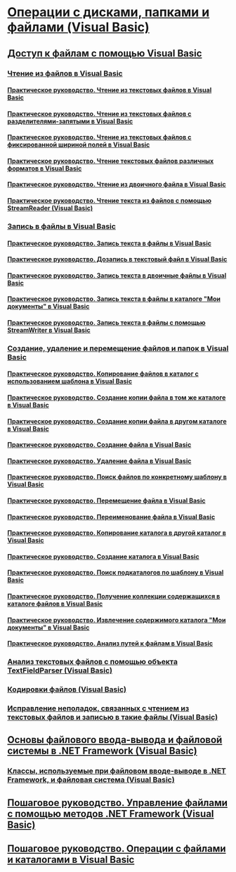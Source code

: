 # [Операции с дисками, папками и файлами (Visual Basic)](index.md)
## [Доступ к файлам с помощью Visual Basic](file-access.md)
### [Чтение из файлов в Visual Basic](reading-from-files.md)
#### [Практическое руководство. Чтение из текстовых файлов в Visual Basic](how-to-read-from-text-files.md)
#### [Практическое руководство. Чтение из текстовых файлов с разделителями-запятыми в Visual Basic](how-to-read-from-comma-delimited-text-files.md)
#### [Практическое руководство. Чтение из текстовых файлов с фиксированной шириной полей в Visual Basic](how-to-read-from-fixed-width-text-files.md)
#### [Практическое руководство. Чтение текстовых файлов различных форматов в Visual Basic](how-to-read-from-text-files-with-multiple-formats.md)
#### [Практическое руководство. Чтение из двоичного файла в Visual Basic](how-to-read-from-binary-files.md)
#### [Практическое руководство. Чтение текста из файлов с помощью StreamReader (Visual Basic)](how-to-read-text-from-files-with-a-streamreader.md)
### [Запись в файлы в Visual Basic](writing-to-files.md)
#### [Практическое руководство. Запись текста в файлы в Visual Basic](how-to-write-text-to-files.md)
#### [Практическое руководство. Дозапись в текстовый файл в Visual Basic](how-to-append-to-text-files.md)
#### [Практическое руководство. Запись текста в двоичные файлы в Visual Basic](how-to-write-to-binary-files.md)
#### [Практическое руководство. Запись текста в файлы в каталоге "Мои документы" в Visual Basic](how-to-write-text-to-files-in-the-my-documents-directory.md)
#### [Практическое руководство. Запись текста в файлы с помощью StreamWriter в Visual Basic](how-to-write-text-to-files-with-a-streamwriter.md)
### [Создание, удаление и перемещение файлов и папок в Visual Basic](creating-deleting-and-moving-files-and-directories.md)
#### [Практическое руководство. Копирование файлов в каталог с использованием шаблона в Visual Basic](how-to-copy-files-with-a-specific-pattern-to-a-directory.md)
#### [Практическое руководство. Создание копии файла в том же каталоге в Visual Basic](how-to-create-a-copy-of-a-file-in-the-same-directory.md)
#### [Практическое руководство. Создание копии файла в другом каталоге в Visual Basic](how-to-create-a-copy-of-a-file-in-a-different-directory.md)
#### [Практическое руководство. Создание файла в Visual Basic](how-to-create-a-file.md)
#### [Практическое руководство. Удаление файла в Visual Basic](how-to-delete-a-file.md)
#### [Практическое руководство. Поиск файлов по конкретному шаблону в Visual Basic](how-to-find-files-with-a-specific-pattern.md)
#### [Практическое руководство. Перемещение файла в Visual Basic](how-to-move-a-file.md)
#### [Практическое руководство. Переименование файла в Visual Basic](how-to-rename-a-file.md)
#### [Практическое руководство. Копирование каталога в другой каталог в Visual Basic](how-to-copy-a-directory-to-another-directory.md)
#### [Практическое руководство. Создание каталога в Visual Basic](how-to-create-a-directory.md)
#### [Практическое руководство. Поиск подкаталогов по шаблону в Visual Basic](how-to-find-subdirectories-with-a-specific-pattern.md)
#### [Практическое руководство. Получение коллекции содержащихся в каталоге файлов в Visual Basic](how-to-get-the-collection-of-files-in-a-directory.md)
#### [Практическое руководство. Извлечение содержимого каталога "Мои документы" в Visual Basic](how-to-retrieve-the-contents-of-the-my-documents-directory.md)
#### [Практическое руководство. Анализ путей к файлам в Visual Basic](how-to-parse-file-paths.md)
### [Анализ текстовых файлов с помощью объекта TextFieldParser (Visual Basic)](parsing-text-files-with-the-textfieldparser-object.md)
### [Кодировки файлов (Visual Basic)](file-encodings.md)
### [Исправление неполадок, связанных с чтением из текстовых файлов и записью в такие файлы (Visual Basic)](troubleshooting-reading-from-and-writing-to-text-files.md)
## [Основы файлового ввода-вывода и файловой системы в .NET Framework (Visual Basic)](basics-of-net-framework-file-io-and-the-file-system.md)
### [Классы, используемые при файловом вводе-выводе в .NET Framework, и файловая система (Visual Basic)](classes-used-in-net-framework-file-io-and-the-file-system.md)
## [Пошаговое руководство. Управление файлами с помощью методов .NET Framework (Visual Basic)](walkthrough-manipulating-files-by-using-net-framework-methods.md)
## [Пошаговое руководство. Операции с файлами и каталогами в Visual Basic](walkthrough-manipulating-files-and-directories.md)
